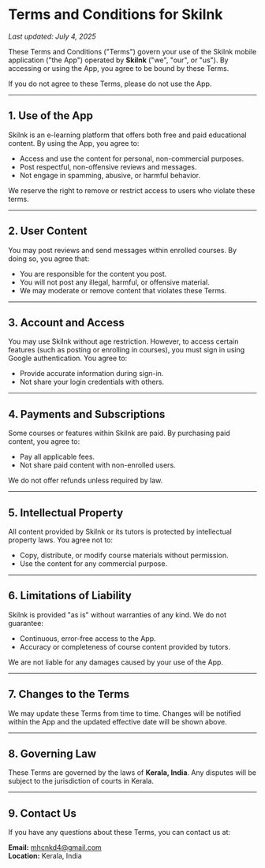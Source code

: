 # Terms and Conditions for Skilnk

_Last updated: July 4, 2025_

These Terms and Conditions ("Terms") govern your use of the Skilnk mobile application ("the App") operated by **Skilnk** ("we", "our", or "us"). By accessing or using the App, you agree to be bound by these Terms.

If you do not agree to these Terms, please do not use the App.

---

## 1. Use of the App

Skilnk is an e-learning platform that offers both free and paid educational content. By using the App, you agree to:

- Access and use the content for personal, non-commercial purposes.
- Post respectful, non-offensive reviews and messages.
- Not engage in spamming, abusive, or harmful behavior.

We reserve the right to remove or restrict access to users who violate these terms.

---

## 2. User Content

You may post reviews and send messages within enrolled courses. By doing so, you agree that:

- You are responsible for the content you post.
- You will not post any illegal, harmful, or offensive material.
- We may moderate or remove content that violates these Terms.

---

## 3. Account and Access

You may use Skilnk without age restriction. However, to access certain features (such as posting or enrolling in courses), you must sign in using Google authentication. You agree to:

- Provide accurate information during sign-in.
- Not share your login credentials with others.

---

## 4. Payments and Subscriptions

Some courses or features within Skilnk are paid. By purchasing paid content, you agree to:

- Pay all applicable fees.
- Not share paid content with non-enrolled users.

We do not offer refunds unless required by law.

---

## 5. Intellectual Property

All content provided by Skilnk or its tutors is protected by intellectual property laws. You agree not to:

- Copy, distribute, or modify course materials without permission.
- Use the content for any commercial purpose.

---

## 6. Limitations of Liability

Skilnk is provided "as is" without warranties of any kind. We do not guarantee:

- Continuous, error-free access to the App.
- Accuracy or completeness of course content provided by tutors.

We are not liable for any damages caused by your use of the App.

---

## 7. Changes to the Terms

We may update these Terms from time to time. Changes will be notified within the App and the updated effective date will be shown above.

---

## 8. Governing Law

These Terms are governed by the laws of **Kerala, India**. Any disputes will be subject to the jurisdiction of courts in Kerala.

---

## 9. Contact Us

If you have any questions about these Terms, you can contact us at:

**Email:** [mhcnkd4@gmail.com](mailto:mhcnkd4@gmail.com)  
**Location:** Kerala, India
